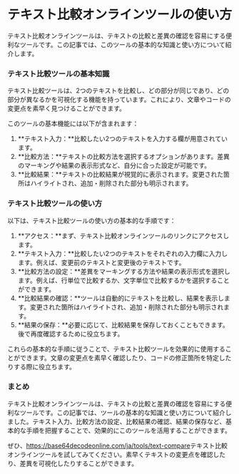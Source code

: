 テキスト比較オンラインツールの使い方
==================

テキスト比較オンラインツールは、テキストの比較と差異の確認を容易にする便利なツールです。この記事では、このツールの基本的な知識と使い方について紹介します。

### テキスト比較ツールの基本知識

テキスト比較ツールは、2つのテキストを比較し、どの部分が同じであり、どの部分が異なるかを可視化する機能を持っています。これにより、文章やコードの変更点を素早く見つけることができます。

このツールの基本機能には以下が含まれます：

1. **テキスト入力：**比較したい2つのテキストを入力する欄が用意されています。
2. **比較方法：**テキストの比較方法を選択するオプションがあります。差異のマーキングや結果の表示形式など、自分に合った設定が可能です。
3. **比較結果：**テキストの比較結果が視覚的に表示されます。変更された箇所はハイライトされ、追加・削除された部分も明示されます。

### テキスト比較ツールの使い方

以下は、テキスト比較ツールの使い方の基本的な手順です：

1. **アクセス：**まず、テキスト比較オンラインツールのリンクにアクセスします。
2. **テキスト入力：**比較したい2つのテキストをそれぞれの入力欄に入力します。例えば、変更前のテキストと変更後のテキストです。
3. **比較方法の設定：**差異をマーキングする方法や結果の表示形式を選択します。例えば、行単位で比較するか、文字単位で比較するかを選択することができます。
4. **比較結果の確認：**ツールは自動的にテキストを比較し、結果を表示します。変更された箇所はハイライトされ、追加・削除された部分も明示されます。
5. **結果の保存：**必要に応じて、比較結果を保存しておくこともできます。後で再度確認するために役立ちます。

これらの基本的な手順に従うことで、テキスト比較ツールを効果的に使用することができます。文章の変更点を素早く確認したり、コードの修正箇所を特定したりする際に役立ちます。

### まとめ

テキスト比較オンラインツールは、テキストの比較と差異の確認を容易にする便利なツールです。この記事では、ツールの基本的な知識と使い方について紹介しました。テキスト入力、比較方法の設定、比較結果の確認、結果の保存など、基本的な手順を把握することで、効果的にこのツールを活用することができます。

ぜひ、<https://base64decodeonline.com/ja/tools/text-compare>テキスト比較オンラインツールを試してみてください。素早くテキストの変更点を確認したり、差異を可視化したりすることができます。